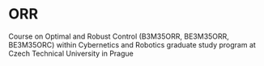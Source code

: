 # ORR
Course on Optimal and Robust Control (B3M35ORR, BE3M35ORR, BE3M35ORC) within Cybernetics and Robotics graduate study program at Czech Technical University in Prague 
